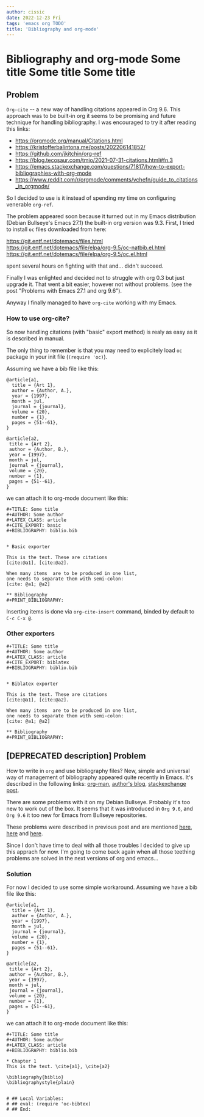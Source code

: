```yaml
---
author: cissic
date: 2022-12-23 Fri
tags: 'emacs org TODO'
title: 'Bibliography and org-mode'
---
```



# Bibliography and org-mode Some title Some title Some title


## Problem

`Org-cite` -- a new way of handling citations appeared in Org 9.6.
This approach was to be built-in org it seems to be promising and future
technique for handling bibliography. I was encouraged to try it after
reading this links:

-   <https://orgmode.org/manual/Citations.html>
-   <https://kristofferbalintona.me/posts/202206141852/>
-   <https://github.com/jkitchin/org-ref>
-   <https://blog.tecosaur.com/tmio/2021-07-31-citations.html#fn.3>
-   <https://emacs.stackexchange.com/questions/71817/how-to-export-bibliographies-with-org-mode>
-   <https://www.reddit.com/r/orgmode/comments/vchefn/guide_to_citations_in_orgmode/>

So I decided to use is it instead of
spending my time on configuring venerable `org-ref`.

The problem appeared soon because it turned out in my Emacs distribution
(Debian Bullseye's Emacs 27.1) the built-in org version was 9.3.
First, I tried to install `oc` files downloaded from here:

<https://git.entf.net/dotemacs/files.html>
<https://git.entf.net/dotemacs/file/elpa/org-9.5/oc-natbib.el.html>
<https://git.entf.net/dotemacs/file/elpa/org-9.5/oc.el.html>

spent several hours on fighting with that and... didn't succeed.

Finally I was enlighted and decided not to struggle with org 0.3
but just upgrade it.
That went a bit easier, however not without problems.
(see the post "Problems with Emacs 27.1 and org 9.6").

Anyway I finally managed to have `org-cite` working with my Emacs.


### How to use org-cite?

So now handling citations (with "basic" export method) is realy as easy
as it is described in manual.

The only thing to remember is that you may need to explicitely load
`oc` package in your init file (`(require 'oc)`).

Assuming we have a bib file like this: 

    @article{a1,
      title = {Art 1},
      author = {Author, A.},
      year = {1997},
      month = jul,
      journal = {journal},
      volume = {20},
      number = {1},
      pages = {51--61},
    }
    
    @article{a2,
     title = {Art 2},
     author = {Author, B.},
     year = {1997},
     month = jul,
     journal = {journal},
     volume = {20},
     number = {1},
     pages = {51--61},
    }

we can attach it to org-mode document like this:

    
    #+TITLE: Some title
    #+AUTHOR: Some author
    #+LATEX_CLASS: article
    #+CITE_EXPORT: basic
    #+BIBLIOGRAPHY: biblio.bib 
    
    
    * Basic exporter
    
    This is the text. These are citations
    [cite:@a1], [cite:@a2].
    
    When many items  are to be produced in one list,
    one needs to separate them with semi-colon:
    [cite: @a1; @a2]
    
    ** Bibliography
    #+PRINT_BIBLIOGRAPHY:

Inserting items is done via `org-cite-insert` command, binded by default to
`C-c C-x @`.


### Other exporters

    
    #+TITLE: Some title
    #+AUTHOR: Some author
    #+LATEX_CLASS: article
    #+CITE_EXPORT: biblatex
    #+BIBLIOGRAPHY: biblio.bib 
    
    
    * Biblatex exporter
    
    This is the text. These are citations
    [cite:@a1], [cite:@a2].
    
    When many items  are to be produced in one list,
    one needs to separate them with semi-colon:
    [cite: @a1; @a2]
    
    ** Bibliography
    #+PRINT_BIBLIOGRAPHY:


## [DEPRECATED description] Problem

How to write in `org` and use bibliography files? 
New, simple and universal way of management of bibliography appeared quite recently in Emacs. It's described in the following links: 
[org-man](https://orgmode.org/manual/Citations.html),
[author's blog](https://blog.tecosaur.com/tmio/2021-07-31-citations.html),
[stackexchange post](https://emacs.stackexchange.com/questions/71817/how-to-export-bibliographies-with-org-mode).

There are some problems with it on my Debian Bullseye. Probably it's too new to work out of the box. It seems that it was introduced in `Org 9.6`, and `Org 9.6` it too new for Emacs from Bullseye repositories.

These problems were described in previous post and are mentioned 
[here](https://github.com/syl20bnr/spacemacs/issues/15360), 
[here](https://www.reddit.com/r/emacs/comments/zd3l7p/org_mode_elpa_intall_invalid_function/) and 
[here](https://list.orgmode.org/87bkonzisl.fsf@gnu.org/T/#u).

Since I don't have time to deal with all those troubles I decided to give up this apprach for now. I'm going to come back again when all those teething problems are solved in the next versions of org and emacs...


### Solution

For now I decided to use some simple workaround. Assuming we have a bib file like this: 

    
    @article{a1,
      title = {Art 1},
      author = {Author, A.},
      year = {1997},
      month = jul,
      journal = {journal},
      volume = {20},
      number = {1},
      pages = {51--61},
    }
    
    @article{a2,
     title = {Art 2},
     author = {Author, B.},
     year = {1997},
     month = jul,
     journal = {journal},
     volume = {20},
     number = {1},
     pages = {51--61},
    }

we can attach it to org-mode document like this:

    
    #+TITLE: Some title
    #+AUTHOR: Some author
    #+LATEX_CLASS: article      
    #+BIBLIOGRAPHY: biblio.bib 
    
    * Chapter 1
    This is the text. \cite{a1}, \cite{a2}
    
    \bibliography{biblio}
    \bibliographystyle{plain}
    
    
    # ## Local Variables:
    # ## eval: (require 'oc-bibtex)
    # ## End:

